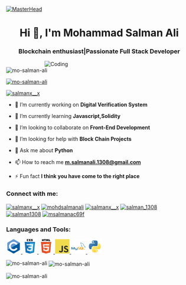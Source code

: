 [![MasterHead](https://user-images.githubusercontent.com/58959408/232639433-cb0aea21-66f0-4508-a771-85e2089c5a87.gif)](https://mo-salman-ali.io)
<h1 align="center">Hi 👋, I'm Mohammad Salman Ali</h1>
<h3 align="center">Blockchain enthusiast|Passionate Full Stack Developer</h3>
<img align="right" alt="Coding" width="400" src="https://gifdb.com/gif/coding-animated-laptop-flow-stream-ja04010rm5o68zfk.html?embed=true”>
<p align="left"> <img src="https://komarev.com/ghpvc/?username=mo-salman-ali&label=Profile%20views&color=0e75b6&style=flat" alt="mo-salman-ali" /> </p>

<p align="left"> <a href="https://github.com/ryo-ma/github-profile-trophy"><img src="https://github-profile-trophy.vercel.app/?username=mo-salman-ali" alt="mo-salman-ali" /></a> </p>

<p align="left"> <a href="https://twitter.com/salmanx__x" target="blank"><img src="https://img.shields.io/twitter/follow/salmanx__x?logo=twitter&style=for-the-badge" alt="salmanx__x" /></a> </p>

- 🔭 I’m currently working on **Digital Verification System**

- 🌱 I’m currently learning **Javascript,Solidity**

- 👯 I’m looking to collaborate on **Front-End Development**

- 🤝 I’m looking for help with **Block Chain Projects**

- 💬 Ask me about **Python**

- 📫 How to reach me **m.salmanali.1308@gmail.com**

- ⚡ Fun fact **I think you have come to the right place**

<h3 align="left">Connect with me:</h3>
<p align="left">
<a href="https://twitter.com/salmanx__x" target="blank"><img align="center" src="https://raw.githubusercontent.com/rahuldkjain/github-profile-readme-generator/master/src/images/icons/Social/twitter.svg" alt="salmanx__x" height="30" width="40" /></a>
<a href="https://linkedin.com/in/mohdsalmanali" target="blank"><img align="center" src="https://raw.githubusercontent.com/rahuldkjain/github-profile-readme-generator/master/src/images/icons/Social/linked-in-alt.svg" alt="mohdsalmanali" height="30" width="40" /></a>
<a href="https://instagram.com/salmanx__x" target="blank"><img align="center" src="https://raw.githubusercontent.com/rahuldkjain/github-profile-readme-generator/master/src/images/icons/Social/instagram.svg" alt="salmanx__x" height="30" width="40" /></a>
<a href="https://www.codechef.com/users/salman_1308" target="blank"><img align="center" src="https://cdn.jsdelivr.net/npm/simple-icons@3.1.0/icons/codechef.svg" alt="salman_1308" height="30" width="40" /></a>
<a href="https://www.leetcode.com/salman1308" target="blank"><img align="center" src="https://raw.githubusercontent.com/rahuldkjain/github-profile-readme-generator/master/src/images/icons/Social/leet-code.svg" alt="salman1308" height="30" width="40" /></a>
<a href="https://auth.geeksforgeeks.org/user/msalmanac69f" target="blank"><img align="center" src="https://raw.githubusercontent.com/rahuldkjain/github-profile-readme-generator/master/src/images/icons/Social/geeks-for-geeks.svg" alt="msalmanac69f" height="30" width="40" /></a>
</p>

<h3 align="left">Languages and Tools:</h3>
<p align="left"> <a href="https://www.cprogramming.com/" target="_blank" rel="noreferrer"> <img src="https://raw.githubusercontent.com/devicons/devicon/master/icons/c/c-original.svg" alt="c" width="40" height="40"/> </a> <a href="https://www.w3schools.com/css/" target="_blank" rel="noreferrer"> <img src="https://raw.githubusercontent.com/devicons/devicon/master/icons/css3/css3-original-wordmark.svg" alt="css3" width="40" height="40"/> </a> <a href="https://www.w3.org/html/" target="_blank" rel="noreferrer"> <img src="https://raw.githubusercontent.com/devicons/devicon/master/icons/html5/html5-original-wordmark.svg" alt="html5" width="40" height="40"/> </a> <a href="https://developer.mozilla.org/en-US/docs/Web/JavaScript" target="_blank" rel="noreferrer"> <img src="https://raw.githubusercontent.com/devicons/devicon/master/icons/javascript/javascript-original.svg" alt="javascript" width="40" height="40"/> </a> <a href="https://www.mysql.com/" target="_blank" rel="noreferrer"> <img src="https://raw.githubusercontent.com/devicons/devicon/master/icons/mysql/mysql-original-wordmark.svg" alt="mysql" width="40" height="40"/> </a> <a href="https://www.python.org" target="_blank" rel="noreferrer"> <img src="https://raw.githubusercontent.com/devicons/devicon/master/icons/python/python-original.svg" alt="python" width="40" height="40"/> </a> </p>

<p><img align="left" src="https://github-readme-stats.vercel.app/api/top-langs?username=mo-salman-ali&show_icons=true&locale=en&layout=compact" alt="mo-salman-ali" /></p>

<p>&nbsp;<img align="center" src="https://github-readme-stats.vercel.app/api?username=mo-salman-ali&show_icons=true&locale=en" alt="mo-salman-ali" /></p>

<p><img align="center" src="https://github-readme-streak-stats.herokuapp.com/?user=mo-salman-ali&" alt="mo-salman-ali" /></p>
